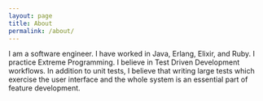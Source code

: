 ```yaml
---
layout: page
title: About
permalink: /about/
---
```


I am a software engineer. I have worked in Java, Erlang, Elixir, and Ruby. I
practice Extreme Programming. I believe in Test Driven Development workflows. In
addition to unit tests, I believe that writing large tests which exercise the
user interface and the whole system is an essential part of feature development.
